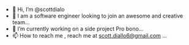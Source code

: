 - 👋 Hi, I’m @scottdialo
- 👀 I am a software engineer looking to join an awesome and creative team...
- 🌱 I’m currently working on a side project Pro bono...
- 📫 How to reach me , reach me at scott.diallo6@gmail.com ...

 
<!---
scottdialo/scottdialo is a ✨ special ✨ repository because its `README.md` (this file) appears on your GitHub profile.
You can click the Preview link to take a look at your changes.
--->
